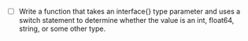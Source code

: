 - [ ] Write a function that takes an interface{} type parameter and uses a switch statement to determine whether the value is an int, float64, string, or some other type.
